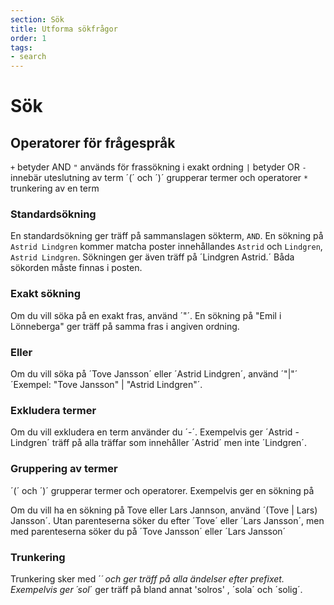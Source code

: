 ```yaml
---
section: Sök
title: Utforma sökfrågor
order: 1
tags:
- search
---
```


# Sök

## Operatorer för frågespråk

`+` betyder AND
`"` används för frassökning i exakt ordning
`|` betyder OR
`-` innebär uteslutning av term
´(´ och ´)´ grupperar termer och operatorer
`*` trunkering av en term

### Standardsökning

En standardsökning ger träff på sammanslagen sökterm, `AND`. En sökning på `Astrid Lindgren` kommer matcha poster innehållandes `Astrid` och `Lindgren`, `Astrid Lindgren`. Sökningen ger även träff på ´Lindgren Astrid.´ Båda sökorden måste finnas i posten. 

### Exakt sökning

Om du vill söka på en exakt fras, använd ´"´. En sökning på "Emil i Lönneberga" ger träff på samma fras i angiven ordning. 

### Eller

Om du vill söka på ´Tove Jansson´ eller ´Astrid Lindgren´, använd ´"|"´ ´Exempel: "Tove Jansson" | "Astrid Lindgren"´.

### Exkludera termer

Om du vill exkludera en term använder du ´-´. Exempelvis ger ´Astrid -Lindgren´ träff på alla träffar som innehåller ´Astrid´ men inte ´Lindgren´.

### Gruppering av termer 

´(´ och ´)´ grupperar termer och operatorer. Exempelvis ger en sökning på 

Om du vill ha en sökning på Tove eller Lars Jannson, använd ´(Tove | Lars) Jansson´. Utan parenteserna söker du efter ´Tove´ eller ´Lars Jansson´, men med parenteserna söker du på ´Tove Jansson´ eller ´Lars Jansson´

### Trunkering

Trunkering sker med ´*´ och ger träff på alla ändelser efter prefixet. Exempelvis ger ´sol*´ ger träff på bland annat 'solros' , ´sola´ och ´solig´.
